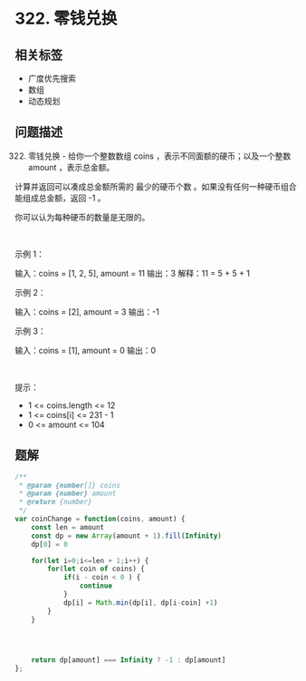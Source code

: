 
# 322. 零钱兑换

## 相关标签

- 广度优先搜索
- 数组
- 动态规划

## 问题描述 

322. 零钱兑换 - 给你一个整数数组 coins ，表示不同面额的硬币；以及一个整数 amount ，表示总金额。

计算并返回可以凑成总金额所需的 最少的硬币个数 。如果没有任何一种硬币组合能组成总金额，返回 -1 。

你可以认为每种硬币的数量是无限的。

 

示例 1：


输入：coins = [1, 2, 5], amount = 11
输出：3 
解释：11 = 5 + 5 + 1

示例 2：


输入：coins = [2], amount = 3
输出：-1

示例 3：


输入：coins = [1], amount = 0
输出：0


 

提示：

 * 1 <= coins.length <= 12
 * 1 <= coins[i] <= 231 - 1
 * 0 <= amount <= 104

## 题解


```ts
/**
 * @param {number[]} coins
 * @param {number} amount
 * @return {number}
 */
var coinChange = function(coins, amount) {
    const len = amount
    const dp = new Array(amount + 1).fill(Infinity)
    dp[0] = 0

    for(let i=0;i<=len + 1;i++) {
        for(let coin of coins) {
            if(i - coin < 0 ) {
                continue
            }
            dp[i] = Math.min(dp[i], dp[i-coin] +1)
        }
    }
    



    return dp[amount] === Infinity ? -1 : dp[amount]
};
````